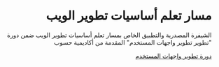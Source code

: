 <h1 dir="rtl"> مسار تعلم أساسيات تطوير الويب </h1>
<p dir="rtl">الشيفرة المصدرية والتطبيق الخاص بمسار تعلم أساسيات تطوير الويب ضمن دورة "تطوير تطوير واجهات المستخدم" المقدمة من أكاديمية حسوب</p>

<div dir="rtl">
<a href="https://academy.hsoub.com/learn/front-end-web-development/">دورة تطوير واجهات المستخدم</a>
</div>
